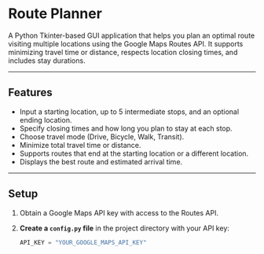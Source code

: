 # Route Planner

A Python Tkinter-based GUI application that helps you plan an optimal route visiting multiple locations using the Google Maps Routes API. 
It supports minimizing travel time or distance, respects location closing times, and includes stay durations.

---

## Features

- Input a starting location, up to 5 intermediate stops, and an optional ending location.
- Specify closing times and how long you plan to stay at each stop.
- Choose travel mode (Drive, Bicycle, Walk, Transit).
- Minimize total travel time or distance.
- Supports routes that end at the starting location or a different location.
- Displays the best route and estimated arrival time.

---

## Setup

1. Obtain a Google Maps API key with access to the Routes API.
   
2. **Create a `config.py` file** in the project directory with your API key:
    ```python
    API_KEY = "YOUR_GOOGLE_MAPS_API_KEY"
    ```
